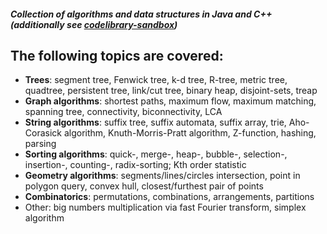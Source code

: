 ##### Collection of algorithms and data structures in Java and C++ (additionally see [codelibrary-sandbox](https://github.com/indy256/codelibrary-sandbox))
## The following topics are covered:

* **Trees**: segment tree, Fenwick tree, k-d tree, R-tree, metric tree, quadtree, persistent tree, link/cut tree, binary heap, disjoint-sets, treap
* **Graph algorithms**: shortest paths, maximum flow, maximum matching, spanning tree, connectivity, biconnectivity, LCA
* **String algorithms**: suffix tree, suffix automata, suffix array, trie, Aho-Corasick algorithm, Knuth-Morris-Pratt algorithm, Z-function, hashing, parsing
* **Sorting algorithms**: quick-, merge-, heap-, bubble-, selection-, insertion-, counting-, radix-sorting; Kth order statistic
* **Geometry algorithms**: segments/lines/circles intersection, point in polygon query, convex hull, closest/furthest pair of points
* **Combinatorics**: permutations, combinations, arrangements, partitions
* Other: big numbers multiplication via fast Fourier transform, simplex algorithm
